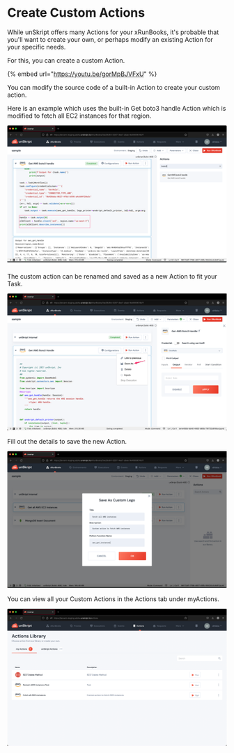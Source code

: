 # Create Custom Actions

While unSkript offers many Actions for your xRunBooks, it's probable that you'll want to create your own, or perhaps modify an existing Action for your specific needs.

For this, you can create a custom Action.

{% embed url="https://youtu.be/gorMpBJVFxU" %}

You can modify the source code of a built-in Action to create your custom action.&#x20;

Here is an example which uses the built-in Get boto3 handle Action which is modified to fetch all EC2 instances for that region.

![](<../../.gitbook/assets/image (1) (1).png>)

The custom action can be renamed and saved as a new Action to fit your Task.&#x20;

![](<../../.gitbook/assets/image (3).png>)

Fill out the details to save the new Action.

![](<../../.gitbook/assets/image (2).png>)

You can view all your Custom Actions in the Actions tab under myActions.

![](<../../.gitbook/assets/image (4).png>)
